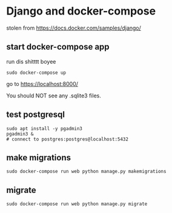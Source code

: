 # Django and docker-compose

stolen from <https://docs.docker.com/samples/django/>

## start docker-compose app

run dis shitttt boyee

    sudo docker-compose up

go to <https://localhost:8000/>

You should NOT see any .sqlite3 files.

## test postgresql

    sudo apt install -y pgadmin3
    pgadmin3 & 
    # connect to postgres:postgres@localhost:5432

## make migrations

    sudo docker-compose run web python manage.py makemigrations

## migrate

    sudo docker-compose run web python manage.py migrate